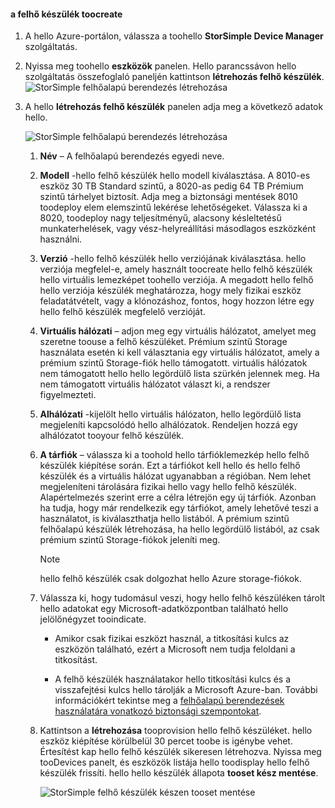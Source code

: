 #### <a name="toocreate-a-cloud-appliance"></a>a felhő készülék toocreate

1. A hello Azure-portálon, válassza a toohello **StorSimple Device Manager** szolgáltatás.
2. Nyissa meg toohello **eszközök** panelen. Hello parancssávon hello szolgáltatás összefoglaló paneljén kattintson **létrehozás felhő készülék**.
    ![StorSimple felhőalapú berendezés létrehozása](./media/storsimple-8000-create-cloud-appliance-u2/sca-create1.png)
3. A hello **létrehozás felhő készülék** panelen adja meg a következő adatok hello.
   
    ![StorSimple felhőalapú berendezés létrehozása](./media/storsimple-8000-create-cloud-appliance-u2/sca-create2m.png)
   
   1. **Név** – A felhőalapú berendezés egyedi neve.
   2. **Modell** -hello felhő készülék hello modell kiválasztása. A 8010-es eszköz 30 TB Standard szintű, a 8020-as pedig 64 TB Prémium szintű tárhelyet biztosít. Adja meg a biztonsági mentések 8010 toodeploy elem elemszintű lekérése lehetőségeket. Válassza ki a 8020, toodeploy nagy teljesítményű, alacsony késleltetésű munkaterhelések, vagy vész-helyreállítási másodlagos eszközként használni.
   3. **Verzió** -hello felhő készülék hello verziójának kiválasztása. hello verziója megfelel-e, amely használt toocreate hello felhő készülék hello virtuális lemezképet toohello verziója. A megadott hello felhő hello verziója készülék meghatározza, hogy mely fizikai eszköz feladatátvételt, vagy a klónozáshoz, fontos, hogy hozzon létre egy hello felhő készülék megfelelő verzióját.
   4. **Virtuális hálózati** – adjon meg egy virtuális hálózatot, amelyet meg szeretne toouse a felhő készüléket. Prémium szintű Storage használata esetén ki kell választania egy virtuális hálózatot, amely a prémium szintű Storage-fiók hello támogatott. virtuális hálózatok nem támogatott hello hello legördülő lista szürkén jelennek meg. Ha nem támogatott virtuális hálózatot választ ki, a rendszer figyelmezteti.
   5. **Alhálózati** -kijelölt hello virtuális hálózaton, hello legördülő lista megjeleníti kapcsolódó hello alhálózatok. Rendeljen hozzá egy alhálózatot tooyour felhő készülék.
   6. **A tárfiók** – válassza ki a toohold hello tárfióklemezkép hello felhő készülék kiépítése során. Ezt a tárfiókot kell hello és hello felhő készülék és a virtuális hálózat ugyanabban a régióban. Nem lehet megjeleníteni tárolására fizikai hello vagy hello felhő készülék. Alapértelmezés szerint erre a célra létrejön egy új tárfiók. Azonban ha tudja, hogy már rendelkezik egy tárfiókot, amely lehetővé teszi a használatot, is kiválaszthatja hello listából. A prémium szintű felhőalapú készülék létrehozása, ha hello legördülő listából, az csak prémium szintű Storage-fiókok jeleníti meg.
      
      > [!NOTE]
      > hello felhő készülék csak dolgozhat hello Azure storage-fiókok.
    
   7. Válassza ki, hogy tudomásul veszi, hogy hello felhő készüléken tárolt hello adatokat egy Microsoft-adatközpontban található hello jelölőnégyzet tooindicate.
       * Amikor csak fizikai eszközt használ, a titkosítási kulcs az eszközön található, ezért a Microsoft nem tudja feloldani a titkosítást.

       * A felhő készülék használatakor hello titkosítási kulcs és a visszafejtési kulcs hello tárolják a Microsoft Azure-ban. További információkért tekintse meg a [felhőalapú berendezések használatára vonatkozó biztonsági szempontokat](../articles/storsimple/storsimple-security.md#storsimple-virtual-device-security).
   8. Kattintson a **létrehozása** tooprovision hello felhő készüléket. hello eszköz kiépítése körülbelül 30 percet toobe is igénybe vehet. Értesítést kap hello felhő készülék sikeresen létrehozva. Nyissa meg tooDevices panelt, és eszközök listája hello toodisplay hello felhő készülék frissíti. hello hello készülék állapota **tooset kész mentése**.
      
      ![StorSimple felhő készülék készen tooset mentése](./media/storsimple-8000-create-cloud-appliance-u2/sca-create3.png)


